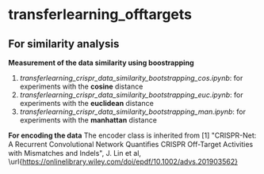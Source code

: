 # transferlearning_offtargets

## For similarity analysis

**Measurement of the data similarity using boostrapping**

1. _transferlearning_crispr_data_similarity_bootstrapping_cos.ipynb_: for experiments with the **cosine** distance
2. _transferlearning_crispr_data_similarity_bootstrapping_euc.ipynb_: for experiments with the **euclidean** distance
3. _transferlearning_crispr_data_similarity_bootstrapping_man.ipynb_: for experiments with the **manhattan** distance

**For encoding the data**
The encoder class is inherited from [1] "CRISPR-Net: A Recurrent Convolutional Network Quantiﬁes CRISPR Off-Target Activities with Mismatches and Indels", J. Lin et al, \url{https://onlinelibrary.wiley.com/doi/epdf/10.1002/advs.201903562}

